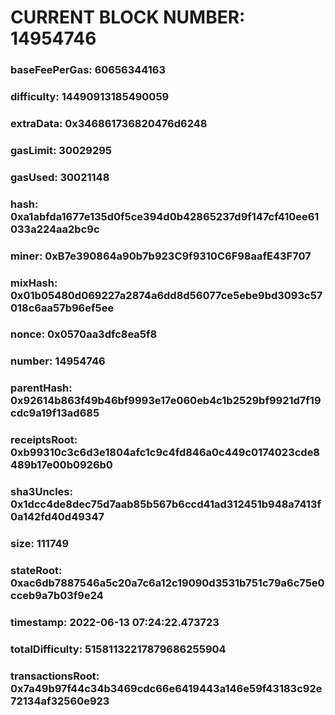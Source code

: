 # CURRENT BLOCK NUMBER: 14954746

### baseFeePerGas: 60656344163
### difficulty: 14490913185490059
### extraData: 0x346861736820476d6248
### gasLimit: 30029295
### gasUsed: 30021148
### hash: 0xa1abfda1677e135d0f5ce394d0b42865237d9f147cf410ee61033a224aa2bc9c
### miner: 0xB7e390864a90b7b923C9f9310C6F98aafE43F707
### mixHash: 0x01b05480d069227a2874a6dd8d56077ce5ebe9bd3093c57018c6aa57b96ef5ee
### nonce: 0x0570aa3dfc8ea5f8
### number: 14954746
### parentHash: 0x92614b863f49b46bf9993e17e060eb4c1b2529bf9921d7f19cdc9a19f13ad685
### receiptsRoot: 0xb99310c3c6d3e1804afc1c9c4fd846a0c449c0174023cde8489b17e00b0926b0
### sha3Uncles: 0x1dcc4de8dec75d7aab85b567b6ccd41ad312451b948a7413f0a142fd40d49347
### size: 111749
### stateRoot: 0xac6db7887546a5c20a7c6a12c19090d3531b751c79a6c75e0cceb9a7b03f9e24
### timestamp: 2022-06-13 07:24:22.473723
### totalDifficulty: 51581132217879686255904
### transactionsRoot: 0x7a49b97f44c34b3469cdc66e6419443a146e59f43183c92e72134af32560e923
